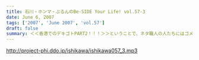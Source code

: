 ```yaml
---
title: 石川・ホンマ・ぶるんのBe-SIDE Your Life! vol.57-3
date: June 6, 2007
tags: ['2007', 'June 2007', 'vol.57']
draft: false
summary: ＜＜香港でのデキゴトPART2！！！＞＞ということで、ネタ職人の人たちにはゴメンナサイ！！今週分も横国話と香港話でいっぱいいっぱいになってしまいました！（次回はたくさんネタ読める．．．と思う。）日本全国のリスナーはもちろん、海外にいるリスナーとも繋がっていくビーサイの"輪"に、これからも耳が話せないっ！！NAMAE
---
```


http://project-phi.ddo.jp/ishikawa/ishikawa057_3.mp3